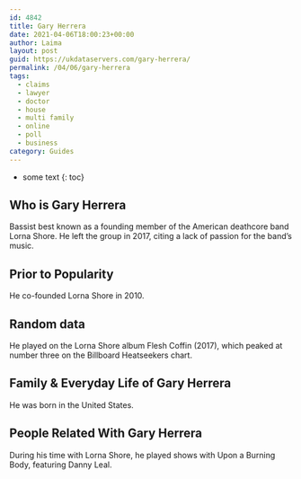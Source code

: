 ```yaml
---
id: 4842
title: Gary Herrera
date: 2021-04-06T18:00:23+00:00
author: Laima
layout: post
guid: https://ukdataservers.com/gary-herrera/
permalink: /04/06/gary-herrera
tags:
  - claims
  - lawyer
  - doctor
  - house
  - multi family
  - online
  - poll
  - business
category: Guides
---
```


* some text
{: toc}


## Who is Gary Herrera
                  
                  
                  
Bassist best known as a founding member of the American deathcore band Lorna Shore. He left the group in 2017, citing a lack of passion for the band&#8217;s music. 
                  
              
            
              
            
                
                
                
## Prior to Popularity
                  
                  
                  
He co-founded Lorna Shore in 2010.
                  
              
            
              
            
                
                
                
## Random data
                  
                  
                  
He played on the Lorna Shore album Flesh Coffin (2017), which peaked at number three on the Billboard Heatseekers chart. 
                  
              
            
              
            
                
                
                
## Family & Everyday Life of Gary Herrera
                  
                  
                  
He was born in the United States. 
                  
              
            
              
            
                
                
                
## People Related With Gary Herrera
                  
                  
                  
During his time with Lorna Shore, he played shows with Upon a Burning Body, featuring Danny Leal.
                  
              
            
              
            
                
              
            
              
              
            
            
              
            
          
          
          